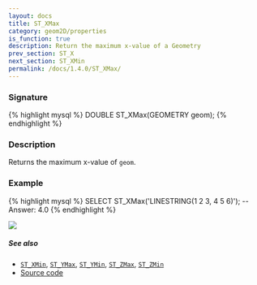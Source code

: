 ```yaml
---
layout: docs
title: ST_XMax
category: geom2D/properties
is_function: true
description: Return the maximum x-value of a Geometry
prev_section: ST_X
next_section: ST_XMin
permalink: /docs/1.4.0/ST_XMax/
---
```


### Signature

{% highlight mysql %}
DOUBLE ST_XMax(GEOMETRY geom);
{% endhighlight %}

### Description

Returns the maximum x-value of `geom`.

### Example

{% highlight mysql %}
SELECT ST_XMax('LINESTRING(1 2 3, 4 5 6)');
-- Answer:    4.0
{% endhighlight %}

<img class="displayed" src="../ST_XMax.png"/>

##### See also

* [`ST_XMin`](../ST_XMin), [`ST_YMax`](../ST_YMax), [`ST_YMin`](../ST_YMin), [`ST_ZMax`](../ST_ZMax), [`ST_ZMin`](../ST_ZMin)
* <a href="https://github.com/orbisgis/h2gis/blob/master/h2gis-functions/src/main/java/org/h2gis/functions/spatial/properties/ST_XMax.java" target="_blank">Source code</a>
